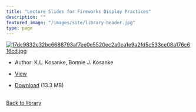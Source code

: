 ```yaml
---
title: "Lecture Slides for Fireworks Display Practices"
description: ""
featured_image: "/images/site/library-header.jpg"
type: page
---
```


<a href="https://drive.google.com/file/d/1WQ0qJ7r7lMwqquKNNpjbv7ES_7REyXF0/view" target="_blank">![17dc9832e32bc6688793af7ee0e5520ec2a0ca1e9a2fd5c533ce08a176c616cd.jpg](/images/library/17dc9832e32bc6688793af7ee0e5520ec2a0ca1e9a2fd5c533ce08a176c616cd.jpg)</a>
* Author: K.L. Kosanke, Bonnie J. Kosanke
* <a href="https://drive.google.com/file/d/1WQ0qJ7r7lMwqquKNNpjbv7ES_7REyXF0/view" target="_blank">View</a>

* [Download](https://drive.google.com/uc?export=download&id=1WQ0qJ7r7lMwqquKNNpjbv7ES_7REyXF0) (13.3 MB)

<br />[Back to library](/library/)
